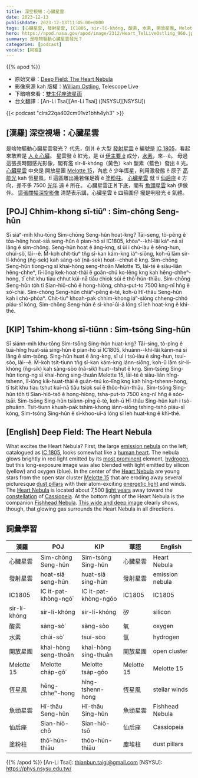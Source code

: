 ```yaml
---
title: 深空視場：心臟星雲
date: 2023-12-13
publishdate: 2023-12-13T11:45:00+0800
tags: [心臟星雲, 發射星雲, IC1805, sir-lí-khóng, 酸素, 水素, 開放星團, Melotte 15, 恆星風, 魚頭星雲, 仙后座, 塗粉柱]
hero: https://apod.nasa.gov/apod/image/2312/Heart_TelLiveOstling_960.jpg
summary: 是啥物驅動心臟星雲發光？
categories: [podcast]
vocals: [阿錕]
---
```


{{% apod %}}

- 原始文章：[Deep Field: The Heart Nebula](https://apod.nasa.gov/apod/ap231213.html)
- 影像來源 kah 版權：[William Ostling](https://theastroenthusiast.com/about-me/), Telescope Live
- 下暗咱來看：[雙生仔座流星雨](https://earthsky.org/astronomy-essentials/everything-you-need-to-know-geminid-meteor-shower/)
- 台文翻譯：[An-Li Tsai][An-Li Tsai] ([NSYSU][NSYSU])

{{< podcast "clrs22qa402cm01vz1bhh4yh3" >}}

## [漢羅] 深空視場：心臟星雲
是啥物驅動心臟星雲發光？
代先，倒爿 ê 大型 [發射星雲][emission nebula] ê 編號是 [IC 1805][IC 1805]，看起來敢若是 [人 ê 心臟][human heart]。
星雲發 ê 紅光，是 ùi [伊主要 ê][most prominent] 成分，[水素][hydrogen]，來--ê。
毋過這張長時間感光影像，閣有濫 sir-lí-khóng（黃色）kah 酸素（藍色）發出 ê 光。
[心臟星雲][Heart Nebula 1] 中央是 開放星團 [Melotte 15][Melotte 15]，內底 ê 少年恆星，利用激發態 ê 原子 [高能光][energetic light] kah 恆星風，tī 這區雕出幾若條足媠 ê [塗粉柱][dust pillars]。
[心臟星雲][Heart Nebula 2] 就 tī [仙后][Cassiopeia][座][constellation] ê 方向，差不多 7500 [光年][light years] 遠 ê 所在。
心臟星雲正爿下底，閣有 [魚頭星雲][Fishhead Nebula] kah 伊做伴。
[這張闊幅深空影像][This wide and deep image] 清楚表示講，心臟星雲 ê 四箍圍仔 攏是咧發光 ê 氣體。

## [POJ] Chhim-khong sī-tiûⁿ : Sim-chōng Seng-hûn
Sī siáⁿ-mih khu-tōng Sim-chōng Seng-hûn hoat-kng?
Tāi-seng, tò-pêng ê tōa-hêng hoat-siā seng-hûn ê pian-hō sī IC1805, khòaⁿ--khí-lâi káⁿ-ná sī lâng ê sim-chōng.
Seng-hûn hoat ê âng-kng, sī ùi i chú-iàu ê sêng-hun, chúi-sò͘, lâi--ê.
M̄-koh chit-tiuⁿ tn̂g sî-kan kám-kng iáⁿ-siōng, koh-ū lām sir-lí-khóng (n̂g-sek) kah sàng-sò͘ (nâ-sek) hoat--chhut ê kng.
Sim-chōng Seng-hûn tiong-ng sī khai-hòng seng-thoân Melotte 15, lāi-té ê siàu-liân hêng-chheⁿ, lī-iōng kek-hoat-thài ê goân-chú ko-lêng kng kah hêng-chheⁿ-hong, tī chit khu tiau chhut kúi-nā tiâu chiok súi ê thô͘-hún-thiāu.
Sim-chōng Seng-hûn to̍h tī Sian-hiō-chō ê hong-hiòng, chha-put-to 7500 kng-nî hn̄g ê só͘-chāi.
Sim-chōng Seng-hûn chiàⁿ-pêng ē-té, koh-ū Hî-thâu Seng-hûn kah i chò-phōaⁿ.
Chit-tiuⁿ khoah-pak chhim-khong iáⁿ-siōng chheng-chhó piáu-sī kóng, Sim-chōng Seng-hûn ê sì-kho͘-ûi-á lóng sī leh hoat-kng ê khì-thé.

## [KIP] Tshim-khong sī-tiûnn : Sim-tsōng Sing-hûn
Sī siánn-mih khu-tōng Sim-tsōng Sing-hûn huat-kng?
Tāi-sing, tò-pîng ê tuā-hîng huat-siā sing-hûn ê pian-hō sī IC1805, khuànn--khí-lâi kánn-ná sī lâng ê sim-tsōng.
Sing-hûn huat ê âng-kng, sī uì i tsú-iàu ê sîng-hun, tsuí-sòo, lâi--ê.
M̄-koh tsit-tiunn tn̂g sî-kan kám-kng iánn-siōng, koh-ū lām sir-lí-khóng (n̂g-sik) kah sàng-sòo (nâ-sik) huat--tshut ê kng.
Sim-tsōng Sing-hûn tiong-ng sī khai-hòng sing-thuân Melotte 15, lāi-té ê siàu-liân hîng-tshenn, lī-iōng kik-huat-thài ê guân-tsú ko-lîng kng kah hîng-tshenn-hong, tī tsit khu tiau tshut kuí-nā tiâu tsiok suí ê thôo-hún-thiāu.
Sim-tsōng Sing-hûn to̍h tī Sian-hiō-tsō ê hong-hiòng, tsha-put-to 7500 kng-nî hn̄g ê sóo-tsāi.
Sim-tsōng Sing-hûn tsiànn-pîng ē-té, koh-ū Hî-thâu Sing-hûn kah i tsò-phuānn.
Tsit-tiunn khuah-pak tshim-khong iánn-siōng tshing-tshó piáu-sī kóng, Sim-tsōng Sing-hûn ê sì-khoo-uî-á lóng sī leh huat-kng ê khì-thé.

## [English] Deep Field: The Heart Nebula
What excites the Heart Nebula?
First, the large [emission nebula][emission nebula] on the left, catalogued as [IC 1805][IC 1805], looks somewhat like a [human heart][human heart].
The nebula glows brightly in red light emitted by its [most prominent][most prominent] element, [hydrogen][hydrogen], but this long-exposure image was also blended with light emitted by silicon (yellow) and oxygen (blue).
In the center of the [Heart Nebula][Heart Nebula 1] are young stars from the open star cluster [Melotte 15][Melotte 15] that are eroding away several picturesque [dust pillars][dust pillars] with their atom-exciting [energetic light][energetic light] and winds.
The [Heart Nebula][Heart Nebula 2] is located about 7,500 [light years][light years] away toward the [constellation][constellation] of [Cassiopeia][Cassiopeia].
At the bottom right of the Heart Nebula is the companion [Fishhead Nebula][Fishhead Nebula].
[This wide and deep image][This wide and deep image] clearly shows, though, that glowing gas surrounds the Heart Nebula in all directions.

## 詞彙學習

|漢羅|POJ|KIP|華語|English|
|-|-|-|-|-|
|心臟星雲|Sim-chōng Seng-hûn|Sim-tsōng Sing-hûn|心臟星雲|Heart Nebula|
|發射星雲|hoat-siā seng-hûn|huat-siā sing-hûn|發射星雲|emission nebula|
|IC1805|IC it-pat-khòng-ngó͘|IC it-pat-khòng-ngóo|IC1805|IC1805|
|sir-lí-khóng|sir-lí-khóng|sir-lí-khóng|矽|silicon|
|酸素|sàng-sò͘|sàng-sòo|氧|oxygen|
|水素|chúi-sò͘|tsuí-sòo|氫|hydrogen|
|開放星團|khai-hòng seng-thoân|khai-hòng sing-thuân|開放星團|open cluster|
|Melotte 15|Melotte cha̍p-gō͘|Melotte tsa̍p-gōo|Melotte 15|Melotte 15|
|恆星風|hêng-chheⁿ-hong|hîng-tshenn-hong|恆星風|stellar winds|
|魚頭星雲|Hî-thâu Seng-hûn|Hî-thâu Sing-hûn|魚頭星雲|Fishhead Nebula|
|仙后座|Sian-hiō-chō|Sian-hiō-tsō|仙后座|Cassiopeia|
|塗粉柱|thô͘-hún-thiāu|thôo-hún-thiāu|塵埃柱|dust pillars|

{{% /apod %}}
[An-Li Tsai]: thianbun.taigi@gmail.com
[NSYSU]: https://phys.nsysu.edu.tw/

[copyright]: https://apod.nasa.gov/apod/fap/lib/about_apod.html#srapply
[License]: https://creativecommons.org/licenses/by/3.0/

[emission nebula]:https://apod.nasa.gov/apod/emission_nebulae.html
[IC 1805]:https://apod.nasa.gov/apod/ap040917.html
[human heart]:https://youtu.be/xWkeidr2T8o?t=26
[most prominent]:https://i.pinimg.com/originals/d3/5d/63/d35d632b0161e3169f7f4dd3c17c8e36.jpg
[hydrogen]:https://en.wikipedia.org/wiki/Hydrogen
[Heart Nebula 1]:https://www.instagram.com/p/B1zDeLAFp8p/
[Melotte 15]:https://apod.nasa.gov/apod/ap131227.html
[dust pillars]:https://apod.nasa.gov/apod/ap160424.html
[energetic light]:https://science.nasa.gov/ems/10_ultravioletwaves
[Heart Nebula 2]:https://apod.nasa.gov/apod/ap031022.html
[light years]:http://starchild.gsfc.nasa.gov/docs/StarChild/questions/question19.html
[constellation]:https://spaceplace.nasa.gov/constellations/en/
[Cassiopeia]:https://en.wikipedia.org/wiki/Cassiopeia_(constellation)
[Fishhead Nebula]:https://apod.nasa.gov/apod/ap141224.html
[This wide and deep image]:https://theastroenthusiast.com/the-heart-nebula-in-sho/

